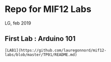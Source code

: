 # Repo for MIF12 Labs

LG, feb 2019

## First Lab : Arduino 101 
	[LAB1](https://github.com/lauregonnord/mif12-labs/blob/master/TP01/README.md)

